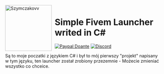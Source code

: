 <img width="150" height="150" align="left" style="float: left; margin: 0 10px 0 0;" alt="Szymczakovv" src="https://i.imgur.com/42AnCgD.jpg">  

# Simple Fivem Launcher writed in C#
[![Paypal Doante](https://img.shields.io/badge/paypal-donate-blue.svg)](https://www.paypal.me/oplatyprimerp)
[![Discord](https://discordapp.com/api/guilds/690686401469087756/embed.png)](https://discord.gg/wrSqK6k)

Są to moje poczatki z językiem C# i był to mój pierwszy "projekt" napisany w tym języku, ten launcher został zrobiony przezemnie - Możecie zmieniać wszystko co chceice.
